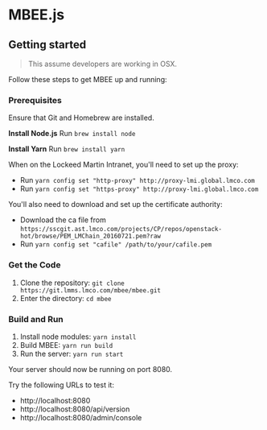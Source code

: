 # MBEE.js

## Getting started

> This assume developers are working in OSX.

Follow these steps to get MBEE up and running:

### Prerequisites
Ensure that Git and Homebrew are installed.

**Install Node.js**
Run `brew install node`

**Install Yarn** 
Run `brew install yarn`

When on the Lockeed Martin Intranet, you'll need to set up the proxy:

- Run `yarn config set "http-proxy" http://proxy-lmi.global.lmco.com`
- Run `yarn config set "https-proxy" http://proxy-lmi.global.lmco.com`

You'll also need to download and set up the certificate authority:

- Download the ca file from `https://sscgit.ast.lmco.com/projects/CP/repos/openstack-hot/browse/PEM_LMChain_20160721.pem?raw`
- Run `yarn config set "cafile" /path/to/your/cafile.pem`

### Get the Code 

1. Clone the repository: `git clone https://git.lmms.lmco.com/mbee/mbee.git`
2. Enter the directory: `cd mbee`

### Build and Run 
1. Install node modules: `yarn install`
2. Build MBEE: `yarn run build`
3. Run the server: `yarn run start`

Your server should now be running on port 8080.

Try the following URLs to test it:

- http://localhost:8080
- http://localhost:8080/api/version
- http://localhost:8080/admin/console